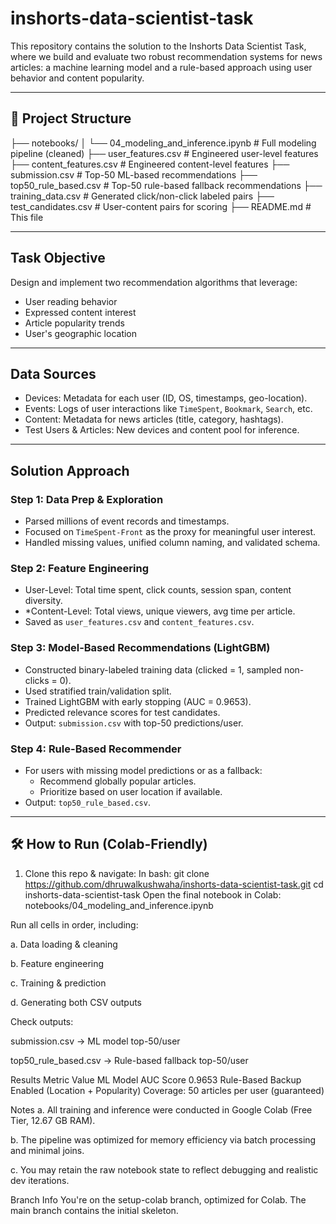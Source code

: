 # inshorts-data-scientist-task

This repository contains the solution to the Inshorts Data Scientist Task, where we build and evaluate two robust recommendation systems for news articles: a machine learning model and a rule-based approach using user behavior and content popularity.

---

## 📁 Project Structure
├── notebooks/
│ └── 04_modeling_and_inference.ipynb # Full modeling pipeline (cleaned)
├── user_features.csv # Engineered user-level features
├── content_features.csv # Engineered content-level features
├── submission.csv # Top-50 ML-based recommendations
├── top50_rule_based.csv # Top-50 rule-based fallback recommendations
├── training_data.csv # Generated click/non-click labeled pairs
├── test_candidates.csv # User-content pairs for scoring
├── README.md # This file

---

##  Task Objective

Design and implement two recommendation algorithms that leverage:

- User reading behavior
- Expressed content interest
- Article popularity trends
- User's geographic location

---

##  Data Sources

- Devices: Metadata for each user (ID, OS, timestamps, geo-location).
- Events: Logs of user interactions like `TimeSpent`, `Bookmark`, `Search`, etc.
- Content: Metadata for news articles (title, category, hashtags).
- Test Users & Articles: New devices and content pool for inference.

---

##  Solution Approach

### Step 1: Data Prep & Exploration
- Parsed millions of event records and timestamps.
- Focused on `TimeSpent-Front` as the proxy for meaningful user interest.
- Handled missing values, unified column naming, and validated schema.

### Step 2: Feature Engineering
- User-Level: Total time spent, click counts, session span, content diversity.
- *Content-Level: Total views, unique viewers, avg time per article.
- Saved as `user_features.csv` and `content_features.csv`.

### Step 3: Model-Based Recommendations (LightGBM)
- Constructed binary-labeled training data (clicked = 1, sampled non-clicks = 0).
- Used stratified train/validation split.
- Trained LightGBM with early stopping (AUC = 0.9653).
- Predicted relevance scores for test candidates.
- Output: `submission.csv` with top-50 predictions/user.

### Step 4: Rule-Based Recommender
- For users with missing model predictions or as a fallback:
  - Recommend globally popular articles.
  - Prioritize based on user location if available.
- Output: `top50_rule_based.csv`.

---

## 🛠 How to Run (Colab-Friendly)

1. Clone this repo & navigate:
In bash:
git clone https://github.com/dhruwalkushwaha/inshorts-data-scientist-task.git
cd inshorts-data-scientist-task
Open the final notebook in Colab:
notebooks/04_modeling_and_inference.ipynb

Run all cells in order, including:

a. Data loading & cleaning

b. Feature engineering

c. Training & prediction

d. Generating both CSV outputs

Check outputs:

submission.csv → ML model top-50/user

top50_rule_based.csv → Rule-based fallback top-50/user

Results
Metric	Value
ML Model AUC Score	0.9653
Rule-Based Backup	Enabled (Location + Popularity)
Coverage: 50 articles per user (guaranteed)

Notes
a. All training and inference were conducted in Google Colab (Free Tier, 12.67 GB RAM).

b. The pipeline was optimized for memory efficiency via batch processing and minimal joins.

c. You may retain the raw notebook state to reflect debugging and realistic dev iterations.

Branch Info
You're on the setup-colab branch, optimized for Colab. The main branch contains the initial skeleton.
